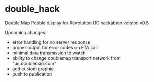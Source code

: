 double_hack
===========

Double Map Pebble display for Revolution UC hackathon
version v0.5

Upcoming changes:
* error handling for no server response
* proper output for error codes on ETA call
* minimal data transmission to watch
* ability to change doublemap transport network from "uc.doublemap.com"
* add custom graphic
* push to publication
